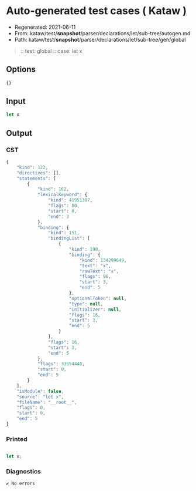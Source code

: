 # Auto-generated test cases ( Kataw )
- Regenerated: 2021-06-11
- From: kataw/test/__snapshot__/parser/declarations/let/sub-tree/autogen.md
- Path: kataw/test/__snapshot__/parser/declarations/let/sub-tree/gen/global
> :: test: global
> :: case: let x
## Options

`````js
{}
`````
## Input

`````js
let x
`````
## Output

### CST

```javascript
{
    "kind": 122,
    "directives": [],
    "statements": [
        {
            "kind": 162,
            "lexicalKeyword": {
                "kind": 41951307,
                "flags": 80,
                "start": 0,
                "end": 3
            },
            "binding": {
                "kind": 151,
                "bindingList": [
                    {
                        "kind": 190,
                        "binding": {
                            "kind": 134299649,
                            "text": "x",
                            "rawText": "x",
                            "flags": 96,
                            "start": 3,
                            "end": 5
                        },
                        "optionalToken": null,
                        "type": null,
                        "initializer": null,
                        "flags": 16,
                        "start": 3,
                        "end": 5
                    }
                ],
                "flags": 16,
                "start": 3,
                "end": 5
            },
            "flags": 33554448,
            "start": 0,
            "end": 5
        }
    ],
    "isModule": false,
    "source": "let x",
    "fileName": "__root__",
    "flags": 0,
    "start": 0,
    "end": 5
}
```

### Printed

```javascript

let x;
```

### Diagnostics

```javascript
✔ No errors
```

